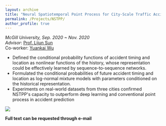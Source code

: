 ```yaml
---
layout: archive
title: "Neural Spatiotemporal Point Process for City-Scale Traffic Accident Modeling"
permalink: /Projects/NSTPP/
author_profile: true
---
```


*McGill University, Sep. 2020 ~ Nov. 2020*  
*Advisor*:  [Prof. Lijun Sun](https://lijunsun.github.io/)  
Co-worker: [Yuankai Wu](https://kaimaoge.github.io/)  
* Defined the conditional probability functions of accident timing and location as nonlinear functions of the history, whose representation could be effectively learned by sequence-to-sequence networks.
* Formulated the conditional probabilities of future accident timing and location as log-normal mixture models with parameters conditioned on the historical representation.
* Experiments on real-world datasets from three cities confirmed NSTPP's capacity to outperform deep learning and conventional point process in accident prediction

![](http://zhuangdingyi.github.io/files/stpp.png)

**Full text can be requested through e-mail**